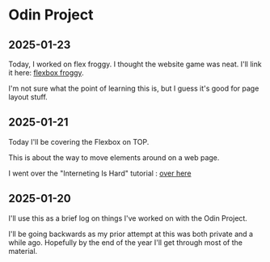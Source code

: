 # Odin Project

## 2025-01-23

Today, I worked on flex froggy. I thought the website game was neat. I'll link it here: [flexbox froggy](https://flexboxfroggy.com).

I'm not sure what the point of learning this is, but I guess it's good for page layout stuff. 

## 2025-01-21

Today I'll be covering the Flexbox on TOP.

This is about the way to move elements around on a web page.

I went over the "Interneting Is Hard" tutorial : [over here](https://internetingishard.netlify.app/html-and-css/flexbox/index.html)

## 2025-01-20

I'll use this as a brief log on things I've worked on with the Odin Project.

I'll be going backwards as my prior attempt at this was both private and a while ago. Hopefully by the end of the year I'll get through most of the material.

